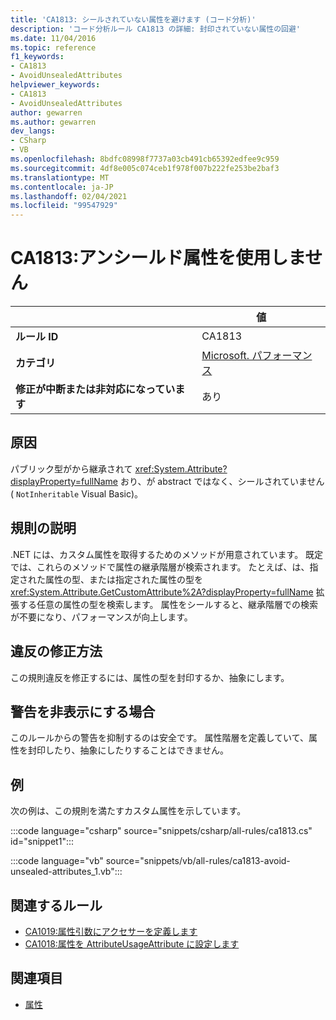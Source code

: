 ```yaml
---
title: 'CA1813: シールされていない属性を避けます (コード分析)'
description: 'コード分析ルール CA1813 の詳細: 封印されていない属性の回避'
ms.date: 11/04/2016
ms.topic: reference
f1_keywords:
- CA1813
- AvoidUnsealedAttributes
helpviewer_keywords:
- CA1813
- AvoidUnsealedAttributes
author: gewarren
ms.author: gewarren
dev_langs:
- CSharp
- VB
ms.openlocfilehash: 8bdfc08998f7737a03cb491cb65392edfee9c959
ms.sourcegitcommit: 4df8e005c074ceb1f978f007b222fe253be2baf3
ms.translationtype: MT
ms.contentlocale: ja-JP
ms.lasthandoff: 02/04/2021
ms.locfileid: "99547929"
---
```

# <a name="ca1813-avoid-unsealed-attributes"></a>CA1813:アンシールド属性を使用しません

| | 値 |
|-|-|
| **ルール ID** |CA1813|
| **カテゴリ** |[Microsoft. パフォーマンス](performance-warnings.md)|
| **修正が中断または非対応になっています** |あり|

## <a name="cause"></a>原因

パブリック型がから継承されて <xref:System.Attribute?displayProperty=fullName> おり、が abstract ではなく、シールされていません ( `NotInheritable` Visual Basic)。

## <a name="rule-description"></a>規則の説明

.NET には、カスタム属性を取得するためのメソッドが用意されています。 既定では、これらのメソッドで属性の継承階層が検索されます。 たとえば、は、指定された属性の型、または指定された属性の型を <xref:System.Attribute.GetCustomAttribute%2A?displayProperty=fullName> 拡張する任意の属性の型を検索します。 属性をシールすると、継承階層での検索が不要になり、パフォーマンスが向上します。

## <a name="how-to-fix-violations"></a>違反の修正方法

この規則違反を修正するには、属性の型を封印するか、抽象にします。

## <a name="when-to-suppress-warnings"></a>警告を非表示にする場合

このルールからの警告を抑制するのは安全です。 属性階層を定義していて、属性を封印したり、抽象にしたりすることはできません。

## <a name="example"></a>例

次の例は、この規則を満たすカスタム属性を示しています。

:::code language="csharp" source="snippets/csharp/all-rules/ca1813.cs" id="snippet1":::

:::code language="vb" source="snippets/vb/all-rules/ca1813-avoid-unsealed-attributes_1.vb":::

## <a name="related-rules"></a>関連するルール

- [CA1019:属性引数にアクセサーを定義します](ca1019.md)
- [CA1018:属性を AttributeUsageAttribute に設定します](ca1018.md)

## <a name="see-also"></a>関連項目

- [属性](../../../standard/design-guidelines/attributes.md)

